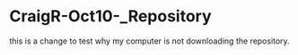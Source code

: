 # CraigR-Oct10-_Repository

this is a change to test why my computer is not downloading the repository.
